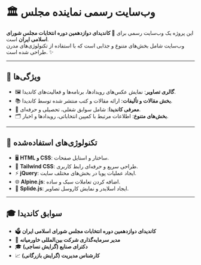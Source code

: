 # 🏛️ وب‌سایت رسمی نماینده مجلس

این پروژه یک وب‌سایت رسمی برای **🌟 کاندیدای دوازدهمین دوره انتخابات مجلس شورای اسلامی ایران** است.  
وب‌سایت شامل بخش‌های متنوع و جذابی است که با استفاده از تکنولوژی‌های مدرن طراحی شده است. ✨

---

## 🌟 ویژگی‌ها

-   🖼️ **گالری تصاویر**: نمایش عکس‌های رویدادها، برنامه‌ها و فعالیت‌های کاندیدا.
-   📚 **بخش مقالات و تألیفات**: ارائه مقالات و کتب منتشر شده توسط کاندیدا.
-   👤 **معرفی کاندیدا**: شامل سوابق شغلی، تحصیلی و حرفه‌ای.
-   🗂️ **بخش‌های متنوع**: اطلاعات مرتبط با کمپین انتخاباتی، رویدادها و اخبار.

---

## 🚀 تکنولوژی‌های استفاده‌شده

-   🖥️ **HTML و CSS**: ساختار و استایل صفحات.
-   🎨 **Tailwind CSS**: طراحی سریع و حرفه‌ای رابط کاربری.
-   ⚡ **jQuery**: ایجاد عملیات پویا در بخش‌های مختلف سایت.
-   🌐 **Alpine.js**: اضافه کردن تعاملات سبک و ساده.
-   🎥 **Splide.js**: ایجاد اسلایدر و نمایش کاروسل تصاویر.

---

## 🎓 سوابق کاندیدا

-   🗳️ **کاندیدای دوازدهمین دوره انتخابات مجلس شورای اسلامی ایران**
-   💼 **مدیر سرمایه‌گذاری شرکت بین‌المللی خاورمیانه**
-   🎓 **دکترای صنایع (گرایش نساجی)**
-   📈 **کارشناس مدیریت (گرایش بازرگانی)**
